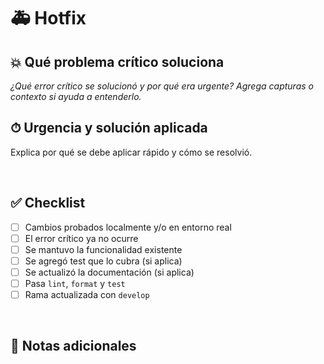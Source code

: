 # 🚑 Hotfix

## 💥 Qué problema crítico soluciona

_¿Qué error crítico se solucionó y por qué era urgente? Agrega capturas o contexto si ayuda a entenderlo._

## ⏱ Urgencia y solución aplicada

Explica por qué se debe aplicar rápido y cómo se resolvió.

&nbsp;

## ✅ Checklist

- [ ] Cambios probados localmente y/o en entorno real
- [ ] El error crítico ya no ocurre
- [ ] Se mantuvo la funcionalidad existente
- [ ] Se agregó test que lo cubra (si aplica)
- [ ] Se actualizó la documentación (si aplica)
- [ ] Pasa `lint`, `format` y `test`
- [ ] Rama actualizada con `develop`

&nbsp;

## 📝 Notas adicionales

<!-- Cualquier detalle técnico, consideración o decisión tomada que deba conocer el equipo -->

